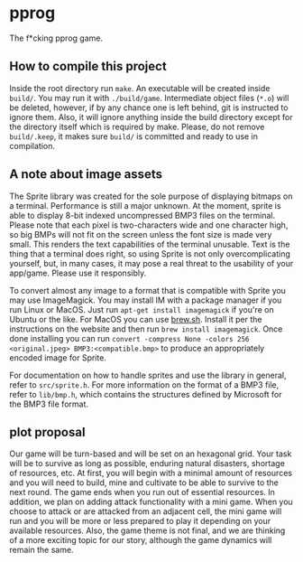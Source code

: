 # pprog
The f*cking pprog game.

## How to compile this project
Inside the root directory run `make`. An executable will be created inside
`build/`. You may run it with `./build/game`. Intermediate object files (`*.o`)
will be deleted, however, if by any chance one is left behind, git is
instructed to ignore them. Also, it will ignore anything inside the build
directory except for the directory itself which is required by make. Please, do
not remove `build/.keep`, it makes sure `build/` is committed and ready to use
in compilation.

## A note about image assets

The Sprite library was created for the sole purpose of displaying bitmaps on a
terminal. Performance is still a major unknown. At the moment, sprite is able to
display 8-bit indexed uncompressed BMP3 files on the terminal. Please note that
each pixel is two-characters wide and one character high, so big BMPs will not
fit on the screen unless the font size is made very small. This renders the
text capabilities of the terminal unusable. Text is the thing that a terminal
does right, so using Sprite is not only overcomplicating yourself, but, in many
cases, it may pose a real threat to the usability of your app/game. Please use
it responsibly.

To convert almost any image to a format that is compatible with Sprite you may
use ImageMagick. You may install IM with a package manager if you run Linux or
MacOS. Just run `apt-get install imagemagick` if you're on Ubuntu or the like.
For MacOS you can use [brew.sh](https://brew.sh "Homebrew homepage"). Install
it per the instructions on the website and then run `brew install imagemagick`.
Once done installing you can run `convert -compress None -colors 256
<original.jpeg> BMP3:<compatible.bmp>` to produce an appropriately encoded
image for Sprite.

For documentation on how to handle sprites and use the library in general,
refer to `src/sprite.h`. For more information on the format of a BMP3 file,
refer to `lib/bmp.h`, which contains the structures defined by Microsoft for
the BMP3 file format.

## plot proposal
Our game will be turn-based and will be set on an hexagonal grid. Your task
will be to survive as long as possible, enduring natural disasters, shortage of
resources, etc. At first, you will begin with a minimal amount of resources and
you will need to build, mine and cultivate to be able to survive to the next
round. The game ends when you run out of essential resources. In addition, we
plan on adding attack functionality with a mini game. When you choose to attack
or are attacked from an adjacent cell, the mini game will run and you will be
more or less prepared to play it depending on your available resources. Also,
the game theme is not final, and we are thinking of a more exciting topic for
our story, although the game dynamics will remain the same.


